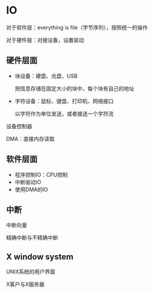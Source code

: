 # IO

对于软件层：everything is file（字节序列），按照统一的操作

对于硬件层：对接设备，设置驱动

## 硬件层面

- 块设备：硬盘、光盘，USB

  把信息存储在固定大小的块中，每个块有自己的地址

- 字符设备：鼠标、键盘、打印机、网络接口

  以字符作为单位发送，或者接送一个字符流

设备控制器

DMA：直接内存读取

## 软件层面

- 程序控制IO：CPU控制
- 中断驱动IO
- 使用DMA的IO

## 中断

中断向量

精确中断与不精确中断

## X window system

UNIX系统的用户界面

X客户与X服务器